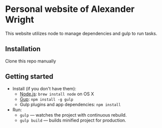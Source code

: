 # Personal website of Alexander Wright

This website utilizes node to manage dependencies and gulp to run tasks.

## Installation

Clone this repo manually

## Getting started

* Install (if you don't have them):
    * [Node.js](http://nodejs.org): `brew install node` on OS X
    * [Gup](https://gulpjs.com): `npm install -g gulp`
    * Gulp plugins and app dependencies: `npm install`
* Run:
    * `gulp` — watches the project with continuous rebuild.
    * `gulp build` — builds minified project for production.